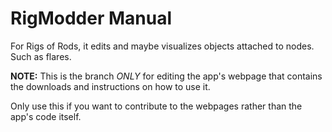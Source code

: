 # RigModder Manual
For Rigs of Rods, it edits and maybe visualizes objects attached to nodes. Such as flares.

**NOTE:** This is the branch *ONLY* for editing the app's webpage that contains the downloads and instructions on how to use it.

Only use this if you want to contribute to the webpages rather than the app's code itself.